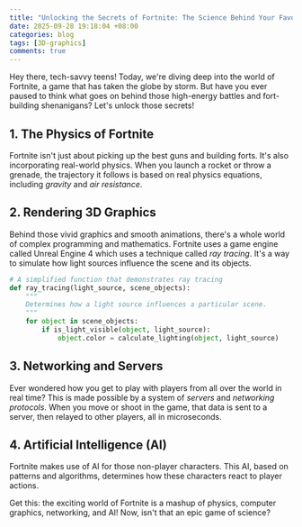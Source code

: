 ```yaml
---
title: "Unlocking the Secrets of Fortnite: The Science Behind Your Favorite Game!"
date: 2025-09-28 19:18:04 +08:00
categories: blog
tags: [3D-graphics]
comments: true
---
```


Hey there, tech-savvy teens! Today, we're diving deep into the world of Fortnite, a game that has taken the globe by storm. But have you ever paused to think what goes on behind those high-energy battles and fort-building shenanigans? Let's unlock those secrets!

## 1. The Physics of Fortnite
Fortnite isn't just about picking up the best guns and building forts. It's also incorporating real-world physics. When you launch a rocket or throw a grenade, the trajectory it follows is based on real physics equations, including *gravity* and *air resistance*.

## 2. Rendering 3D Graphics

Behind those vivid graphics and smooth animations, there's a whole world of complex programming and mathematics. Fortnite uses a game engine called Unreal Engine 4 which uses a technique called *ray tracing*. It's a way to simulate how light sources influence the scene and its objects.

```python
# A simplified function that demonstrates ray tracing
def ray_tracing(light_source, scene_objects):
    """
    Determines how a light source influences a particular scene.
    """
    for object in scene_objects:
        if is_light_visible(object, light_source):
            object.color = calculate_lighting(object, light_source)
```

## 3. Networking and Servers

Ever wondered how you get to play with players from all over the world in real time? This is made possible by a system of *servers* and *networking protocols*. When you move or shoot in the game, that data is sent to a server, then relayed to other players, all in microseconds.

## 4. Artificial Intelligence (AI)

Fortnite makes use of AI for those non-player characters. This AI, based on patterns and algorithms, determines how these characters react to player actions.

Get this: the exciting world of Fortnite is a mashup of physics, computer graphics, networking, and AI! Now, isn't that an epic game of science?

